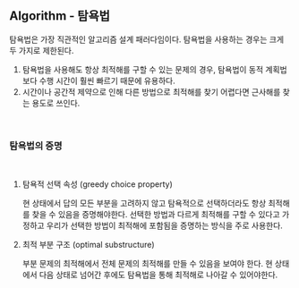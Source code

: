 ## Algorithm - 탐욕법

탐욕법은 가장 직관적인 알고리즘 설계 패러다임이다. 탐욕법을 사용하는 경우는 크게 두 가지로 제한된다.

1. 탐욕법을 사용해도 항상 최적해를 구할 수 있는 문제의 경우, 탐욕법이 동적 계획법보다 수행 시간이 훨씬 빠르기 때문에 유용하다.
2. 시간이나 공간적 제약으로 인해 다른 방법으로 최적해를 찾기 어렵다면 근사해를 찾는 용도로 쓰인다.

<br/>

### 탐욕법의 증명

<br/>

1. 탐욕적 선택 속성 (greedy choice property)

    현 상태에서 답의 모든 부분을 고려하지 않고 탐욕적으로 선택하더라도 항상 최적해를 찾을 수 있음을 증명해야한다. 선택한 방법과 다르게 최적해를 구할 수 있다고 가정하고 우리가 선택한 방법이 최적해에 포함됨을 증명하는 방식을 주로 사용한다.

2. 최적 부분 구조 (optimal substructure)

    부분 문제의 최적해에서 전체 문제의 최적해를 만들 수 있음을 보여야 한다. 현 상태에서 다음 상태로 넘어간 후에도 탐욕법을 통해 최적해로 나아갈 수 있어야한다.

